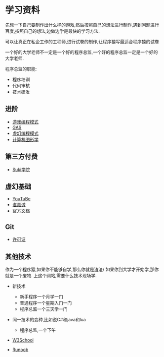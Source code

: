 # 学习资料

先想一下自己要制作出什么样的游戏,然后按照自己的想法进行制作,遇到问题进行百度,按照自己的想法,边做边学是最快的学习方法.

可以让真正在私企工作的工程师,进行试卷的制作,让程序猿写最适合程序猿的试卷

一个好的大学老师不一定是一个好的程序总监,一个好的程序总监一定是一个好的大学老师.

程序总监的职能:
- 程序培训
- 代码审核
- 技术研发


##  进阶

- [游戏编程模式](https://gpp.tkchu.me/)
- [GAS](https://www.bilibili.com/video/BV1qh411X7ZN?from=search&seid=11270270563922514565)
- [虚幻编程模式](https://www.bilibili.com/video/BV1K5411J7B6?from=search&seid=11270270563922514565)
- [计算机图形学](https://learnopengl-cn.github.io/intro/)

## 第三方付费
- [Suki学院](http://www.sikiedu.com/)

## 虚幻基础

- [YouTuBe](https://www.bilibili.com/video/BV1Us411Y7Qc?p=119)
- [谌嘉诚](https://www.bilibili.com/video/BV164411Y732?from=search&seid=12839109719229075555)
- [官方文档](https://docs.unrealengine.com/zh-CN/index.html)

## Git

- [许可证](https://opensource.org/licenses)

## 其他技术

作为一个程序猿,如果你不能够自学,那么你就是渣渣/
如果你到大学才开始学,那你就是一个废物.
上这个网站,需要什么技术现场学.
- 新技术
    - 新手程序一个月学一门
    - 普通程序一个星期入门一门
    - 程序总监一个三天学一门
- 同一技术的变种,比如说C#和java和lua
    - 程序总监,一个下午

- [W3School](https://www.w3school.com.cn/)
- [Runoob](https://www.runoob.com/)
